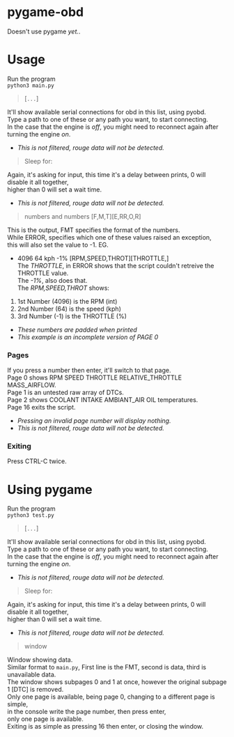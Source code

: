 # pygame-obd
Doesn't use pygame _yet._.
# Usage
Run the program<br>
`python3 main.py`
> [`...`]<br>

It'll show available serial connections for obd in this list, using pyobd.<br>
Type a path to one of these or any path you want, to start connecting.<br>
In the case that the engine is _off_, you might need to reconnect again after turning the engine _on_.
- _This is not filtered, rouge data will not be detected._
> Sleep for:<br>

Again, it's asking for input, this time it's a delay between prints, 0 will disable it all together,<br>
 higher than 0 will set a wait time.
- _This is not filtered, rouge data will not be detected._
> numbers and numbers [F,M,T][E,RR,O,R]<br>

This is the output, FMT specifies the format of the numbers.<br>
While ERROR, specifies which one of these values raised an exception,<br>
 this will also set the value to -1. EG.
- 4096 64 kph -1% [RPM,SPEED,THROT][THROTTLE,]<br>
The _THROTTLE_, in ERROR shows that the script couldn't retreive the THROTTLE value.<br>
The _-1%_, also does that.<br>
The _RPM,SPEED,THROT_ shows:
1. 1st Number (4096) is the       RPM     (int)
2. 2nd Number (64)   is the       speed   (kph)
3. 3rd Number (-1)   is the       THROTTLE  (%)
- _These numbers are padded when printed_
- _This example is an incomplete version of PAGE 0_
### Pages
If you press a number then enter, it'll switch to that page.<br>
Page 0 shows RPM SPEED THROTTLE RELATIVE_THROTTLE MASS_AIRFLOW. <br>
Page 1 is an untested raw array of DTCs.<br>
Page 2 shows COOLANT INTAKE AMBIANT_AIR OIL temperatures.<br>
Page 16 exits the script.<br>
- _Pressing an invalid page number will display nothing._
- _This is not filtered, rouge data will not be detected._
### Exiting
Press CTRL-C twice.
# Using pygame
Run the program<br>
`python3 test.py`
> [`...`]<br>

It'll show available serial connections for obd in this list, using pyobd.<br>
Type a path to one of these or any path you want, to start connecting.<br>
In the case that the engine is _off_, you might need to reconnect again after turning the engine _on_.
- _This is not filtered, rouge data will not be detected._
> Sleep for:<br>

Again, it's asking for input, this time it's a delay between prints, 0 will disable it all together,<br>
 higher than 0 will set a wait time.
- _This is not filtered, rouge data will not be detected._
> window<br>

Window showing data.<br>
Similar format to `main.py`, First line is the FMT, second is data, third is unavailable data.<br>
The window shows subpages 0 and 1 at once, however the original subpage 1 [DTC] is removed.<br>
Only one page is available, being page 0, changing to a different page is simple,<br>
 in the console write the page number, then press enter, <br>
 only one page is available.<br>
Exiting is as simple as pressing 16 then enter, or closing the window.<br>

